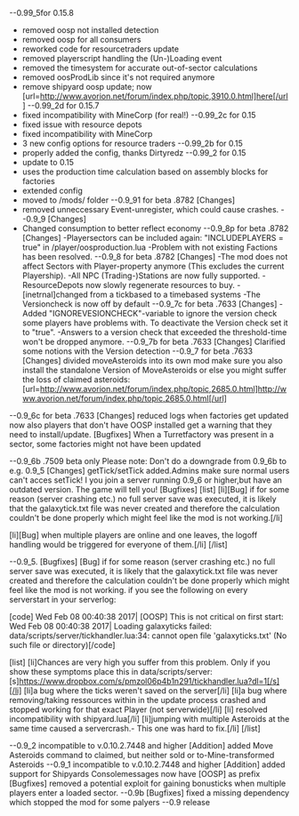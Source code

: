 --0.99_5for 0.15.8
 - removed oosp not installed detection
 - removed oosp for all consumers
 - reworked code for resourcetraders update
 - removed playerscript handling the (Un-)Loading event
 - removed the timesystem for accurate out-of-sector calculations
 - removed oosProdLib since it's not required anymore
 - remove shipyard oosp update; now [url=http://www.avorion.net/forum/index.php/topic,3910.0.html]here[/url]
--0.99_2d for 0.15.7
 - fixed incompatibility with MineCorp (for real!)
--0.99_2c for 0.15
  - fixed issue with resource depots
  - fixed incompatibility with MineCorp
  - 3 new config options for resource traders
--0.99_2b for 0.15
  - properly added the config, thanks Dirtyredz
--0.99_2 for 0.15
  - update to 0.15
  - uses the production time calculation based on assembly blocks for factories
  - extended config
  - moved to /mods/ folder
--0.9_91 for beta .8782
[Changes]
  - removed unneccessary Event-unregister, which could cause crashes.
--0.9_9
[Changes]
  - Changed consumption to better reflect economy
--0.9_8p for beta .8782
[Changes]
  -Playersectors can be included again: "INCLUDEPLAYERS = true" in /player/oosproduction.lua
  -Problem with not existing Factions has been resolved.
--0.9_8 for beta .8782
[Changes]
  -The mod does not affect Sectors with Player-property anymore (This excludes the current Playership).
  -All NPC (Trading-)Stations are now fully supported.
  -ResourceDepots now slowly regenerate resources to buy.
  -[inetrnal]changed from a tickbased to a timebased systems
  -The Versioncheck is now off by default
--0.9_7c for beta .7633
[Changes]
 -Added "IGNOREVESIONCHECK"-variable to ignore the version check some players have problems with. To deactivate the Version check set it to "true".
 -Answers to a version check that exceeded the threshold-time won't be dropped anymore.
--0.9_7b for beta .7633
[Changes]
Clarified some notions with the Version detection
--0.9_7 for beta .7633
[Changes]
 divided moveAsteroids into its own mod
make sure you also install the standalone Version of MoveAsteroids or else you might suffer the loss of claimed asteroids:
[url=http://www.avorion.net/forum/index.php/topic,2685.0.html]http://www.avorion.net/forum/index.php/topic,2685.0.html[/url]

--0.9_6c for beta .7633
[Changes]
 reduced logs when factories get updated
 now also players that don't have OOSP installed get a warning that they need to install/update.
[Bugfixes]
 When a Turretfactory was present in a sector, some factories might not have been updated

--0.9_6b   .7509 beta only
Please note: Don't do a downgrade from 0.9_6b to e.g. 0.9_5
[Changes]
 getTick/setTick <amount>  added.Admins make sure normal users can't acces setTick!
 I you join a server running 0.9_6 or higher,but have an outdated version. The game will tell you!
[Bugfixes]
[list]
[li][Bug] if for some reason (server crashing etc.) no full server save was executed, it is likely that the galaxytick.txt file was never created and therefore the calculation couldn't be done properly which might feel like the mod is not working.[/li]

[li][Bug] when multiple players are online and one leaves, the logoff handling would be triggered for everyone of them.[/li]
[/list]

--0.9_5.
[Bugfixes]
 [Bug] if for some reason (server crashing etc.) no full server save was executed, it is likely that the galaxytick.txt file was never created and therefore the calculation couldn't be done properly which might feel like the mod is not working.
if you see the following on every serverstart in your serverlog:

[code]
Wed Feb 08 00:40:38 2017| [OOSP] This is not critical on first start:
Wed Feb 08 00:40:38 2017|  Loading galaxyticks failed: data/scripts/server/tickhandler.lua:34: cannot open file 'galaxyticks.txt' (No such file or directory)[/code]

[list]
[li]Chances are very high you suffer from this problem.
Only if you show these symptoms place this in data/scripts/server:
[s]https://www.dropbox.com/s/pmzol06p4b1n291/tickhandler.lua?dl=1[/s][/li]
[li]a bug where the ticks weren't saved on the server[/li]
[li]a bug where removing/taking ressources within in the update process crashed and stopped working for that exact Player (not serverwide)[/li]
[li] resolved incompatibility with shipyard.lua[/li]
[li]jumping with multiple Asteroids at the same time caused a servercrash.- This one was hard to fix.[/li]
[/list]

--0.9_2 incompatible to v.0.10.2.7448 and higher
[Addition]
  added Move Asteroids command to claimed, but neither sold or to-Mine-transformed Asteroids
--0.9_1 incompatible to v.0.10.2.7448 and higher
[Addition]
  added support for Shipyards
  Consolemessages now have [OOSP] as prefix
[Bugfixes]
  removed a potential exploit for gaining bonusticks when multiple players enter a loaded sector.
--0.9b
[Bugfixes]
  fixed a missing dependency which stopped the mod for some palyers
--0.9
release
